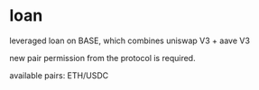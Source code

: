 # loan
leveraged loan on BASE, which combines uniswap V3 + aave V3

new pair permission from the protocol is required.

available pairs:
ETH/USDC